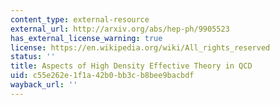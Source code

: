 ```yaml
---
content_type: external-resource
external_url: http://arxiv.org/abs/hep-ph/9905523
has_external_license_warning: true
license: https://en.wikipedia.org/wiki/All_rights_reserved
status: ''
title: Aspects of High Density Effective Theory in QCD
uid: c55e262e-1f1a-42b0-bb3c-b8bee9bacbdf
wayback_url: ''
---
```

